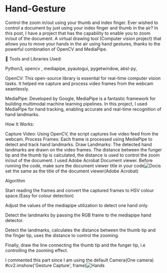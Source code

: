 # Hand-Gesture
Control the zoom in/out using your thumb and index finger.
Ever wished to control a document  by just using your index finger and thumb in the air? In this post, I have a project that has the capability to enable you to zoom in/out of the document. A virtual drawing tool (Computer vision project) that allows you to move your hands in the air using hand gestures, thanks to the powerful combination of OpenCV and MediaPipe.

🔧 Tools and Libraries Used:

Python3, opencv , mediapipe, pyautogui, pygetwindow, absl-py, 

OpenCV: This open-source library is essential for real-time computer vision tasks. It helped me capture and process video frames from the webcam seamlessly.

MediaPipe: Developed by Google, MediaPipe is a fantastic framework for building multimodal machine learning pipelines. In this project, I used MediaPipe for hand tracking, enabling accurate and real-time recognition of hand landmarks.

How It Works:

Capture Video: Using OpenCV, the script captures live video feed from the webcam.
Process Frames: Each frame is processed using MediaPipe to detect and track hand landmarks.
Draw Landmarks: The detected hand landmarks are drawn on the video frames.
The distance between the funger tip and the thumb tip is calculated, the distance is used to control the zoom in/out of the document.
I used Adobe Acrobat Document viewer. Before running the code, make sure the document viewer title in your code![Doc](https://github.com/Stud58/Hand-Gesture/assets/118792996/181e16f7-0108-4222-a6a4-7b43d0b589d4)is set the same as  the title of the document viewer(Adobe Acrobat) 

Algorithm

Start reading the frames and convert the captured frames to HSV colour space.(Easy for colour detection)

Adjust the values of the mediapipe utilization to detect one hand only.

Detect the landmarks by passing the RGB frame to the mediapipe hand detector.

Detect the landmarks, calculates the distance between the thumb tip and the finger tip, uses the distance to control the zooming.

Finally, draw the line connecting the thumb tip and the funger tip, i.e controlling the zooming effect.

I commented this part since I am using the default Camera(One camera) #cv2.imshow('Gesture Capture', frame)![Hands](https://github.com/Stud58/Hand-Gesture/assets/118792996/e17686f1-985b-4e15-8304-7432d81df673)





